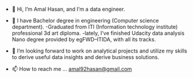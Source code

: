 - 👋 Hi, I’m Amal Hasan, and I’m a data engineer.
- 🌱 I have Bachelor degree in engineering (Computer science department).
    -Graduated from ITI (Information technology institute) professional 3d art diploma. 
    -lately, I’ve finished Udacity data analysis Nano degree provided by egFWD–ITIDA, with all its tracks.

- 💞️ I’m looking forward to work on analytical projects and utilize my skills to derive useful data insights and derive business solutions.
- 📫 How to reach me ... amal92hasan@gmail.com

<!---
amalhasan1/amalhasan1 is a ✨ special ✨ repository because its `README.md` (this file) appears on your GitHub profile.
You can click the Preview link to take a look at your changes.
--->
